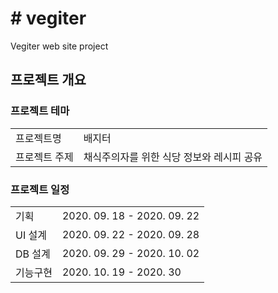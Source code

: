 <h1># vegiter</h1>
<p>Vegiter web site project</p>

<h2>프로젝트 개요</h2>
<h3>프로젝트 테마</h3>
<table>
	<tr>
		<td>프로젝트명</td>
		<td>배지터</td>
	</tr>
	<tr>
		<td>프로젝트 주제</td>
		<td>채식주의자를 위한 식당 정보와 레시피 공유</td>
	</tr>
</table>

<h3>프로젝트 일정</h3>
<table>
	<tr>
		<td>기획</td>
		<td>2020. 09. 18 - 2020. 09. 22</td>
	</tr>
	<tr>
		<td>UI 설계</td>
		<td>2020. 09. 22 - 2020. 09. 28</td>
	</tr>
	<tr>
		<td>DB 설계</td>
		<td>2020. 09. 29 - 2020. 10. 02</td>
	</tr>
	<tr>
		<td>기능구현</td>
		<td>2020. 10. 19 - 2020. 30</td>
	</tr>
</table>


